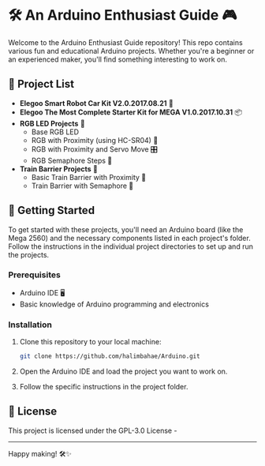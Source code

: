 # 🛠️ An Arduino Enthusiast Guide 🎮

Welcome to the Arduino Enthusiast Guide repository! This repo contains various fun and educational Arduino projects. Whether you're a beginner or an experienced maker, you'll find something interesting to work on.

## 📂 Project List

- **Elegoo Smart Robot Car Kit V2.0.2017.08.21** 🤖
- **Elegoo The Most Complete Starter Kit for MEGA V1.0.2017.10.31** 📦
- **RGB LED Projects** 🌈
  - Base RGB LED
  - RGB with Proximity (using HC-SR04) 📏
  - RGB with Proximity and Servo Move 🎛️
  - RGB Semaphore Steps 🚦
- **Train Barrier Projects** 🚉
  - Basic Train Barrier with Proximity 📏
  - Train Barrier with Semaphore 🚦

## 🔧 Getting Started

To get started with these projects, you'll need an Arduino board (like the Mega 2560) and the necessary components listed in each project's folder. Follow the instructions in the individual project directories to set up and run the projects.

### Prerequisites

- Arduino IDE 🖥️
- Basic knowledge of Arduino programming and electronics

### Installation

1. Clone this repository to your local machine:
   ```bash
   git clone https://github.com/halimbahae/Arduino.git
   ```
   
2. Open the Arduino IDE and load the project you want to work on.
3. Follow the specific instructions in the project folder.



## 📄 License

This project is licensed under the GPL-3.0 License -

---

Happy making! 🛠️✨

